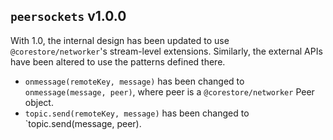 ## `peersockets` v1.0.0
With 1.0, the internal design has been updated to use `@corestore/networker`'s stream-level extensions. Similarly, the external APIs have been altered to use the patterns defined there.
* `onmessage(remoteKey, message)` has been changed to `onmessage(message, peer)`, where peer is a `@corestore/networker` Peer object.
* `topic.send(remoteKey, message)` has been changed to `topic.send(message, peer).
